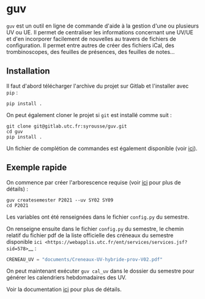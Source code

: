 # guv

`guv` est un outil en ligne de commande d'aide à la gestion d'une ou
plusieurs UV ou UE. Il permet de centraliser les informations
concernant une UV/UE et d'en incorporer facilement de nouvelles au
travers de fichiers de configuration. Il permet entre autres de créer
des fichiers iCal, des trombinoscopes, des feuilles de présences, des
feuilles de notes...

## Installation

Il faut d'abord télécharger l'archive du projet sur Gitlab et
l'installer avec `pip` :

``` shell
pip install .
```

On peut également cloner le projet si `git` est installé comme suit :

``` shell
git clone git@gitlab.utc.fr:syrousse/guv.git
cd guv
pip install .
```

Un fichier de complétion de commandes est également disponible (voir
[ici](#fichier-de-complétion)).

## Exemple rapide

On commence par créer l'arborescence requise (voir
[ici](#création-de-larborescence) pour plus de détails) :

``` shell
guv createsemester P2021 --uv SY02 SY09
cd P2021
```

Les variables ont été renseignées dans le fichier `config.py` du
semestre.

On renseigne ensuite dans le fichier `config.py` du semestre, le
chemin relatif du fichier pdf de la liste officielle des créneaux du
semestre disponible `ici
<https://webapplis.utc.fr/ent/services/services.jsf?sid=578>`__ :

``` python
CRENEAU_UV = "documents/Creneaux-UV-hybride-prov-V02.pdf"
```

On peut maintenant exécuter `guv cal_uv` dans le dossier du semestre
pour générer les calendriers hebdomadaires des UV.

Voir la documentation [ici](https://syrousse.gitlab.utc.fr/guv/) pour
plus de détails.
